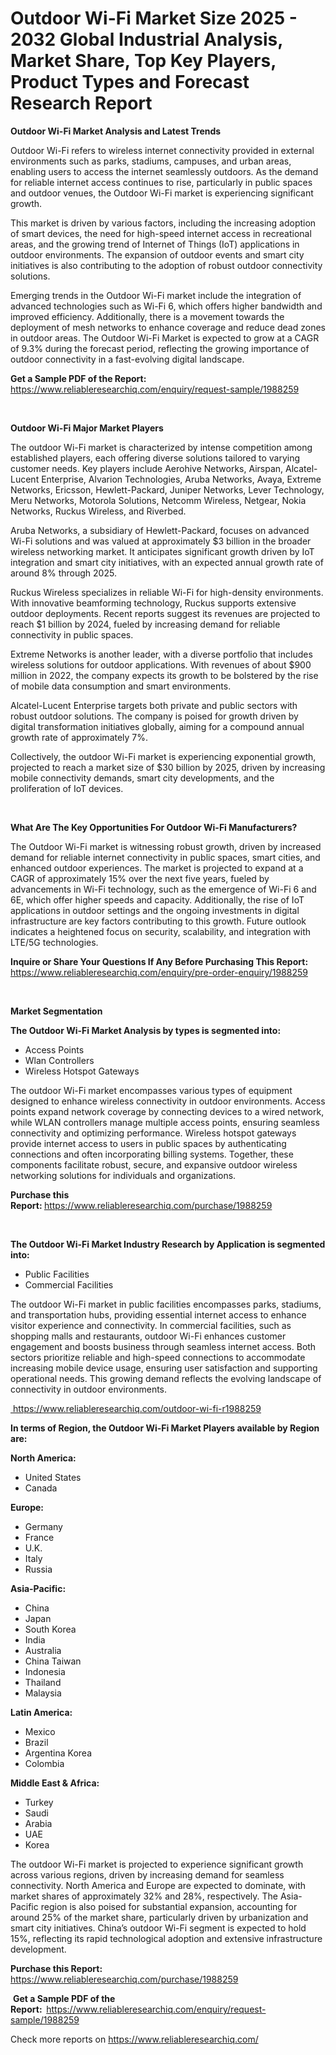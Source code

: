 <p><h1>Outdoor Wi-Fi Market Size 2025 - 2032 Global Industrial Analysis, Market Share, Top Key Players, Product Types and Forecast Research Report</h1></p><p><strong>Outdoor Wi-Fi Market Analysis and Latest Trends</strong></p>
<p><p>Outdoor Wi-Fi refers to wireless internet connectivity provided in external environments such as parks, stadiums, campuses, and urban areas, enabling users to access the internet seamlessly outdoors. As the demand for reliable internet access continues to rise, particularly in public spaces and outdoor venues, the Outdoor Wi-Fi market is experiencing significant growth. </p><p>This market is driven by various factors, including the increasing adoption of smart devices, the need for high-speed internet access in recreational areas, and the growing trend of Internet of Things (IoT) applications in outdoor environments. The expansion of outdoor events and smart city initiatives is also contributing to the adoption of robust outdoor connectivity solutions.</p><p>Emerging trends in the Outdoor Wi-Fi market include the integration of advanced technologies such as Wi-Fi 6, which offers higher bandwidth and improved efficiency. Additionally, there is a movement towards the deployment of mesh networks to enhance coverage and reduce dead zones in outdoor areas. The Outdoor Wi-Fi Market is expected to grow at a CAGR of 9.3% during the forecast period, reflecting the growing importance of outdoor connectivity in a fast-evolving digital landscape.</p></p>
<p><strong>Get a Sample PDF of the Report:&nbsp;</strong> <a href="https://www.reliableresearchiq.com/enquiry/request-sample/1988259?utm_campaign=104&utm_medium=2&utm_source=Github&utm_content=ia&utm_term=15012025&utm_id=outdoor-wi-fi">https://www.reliableresearchiq.com/enquiry/request-sample/1988259</a></p>
<p>&nbsp;</p>
<p><strong>Outdoor Wi-Fi Major Market Players</strong></p>
<p><p>The outdoor Wi-Fi market is characterized by intense competition among established players, each offering diverse solutions tailored to varying customer needs. Key players include Aerohive Networks, Airspan, Alcatel-Lucent Enterprise, Alvarion Technologies, Aruba Networks, Avaya, Extreme Networks, Ericsson, Hewlett-Packard, Juniper Networks, Lever Technology, Meru Networks, Motorola Solutions, Netcomm Wireless, Netgear, Nokia Networks, Ruckus Wireless, and Riverbed.</p><p>Aruba Networks, a subsidiary of Hewlett-Packard, focuses on advanced Wi-Fi solutions and was valued at approximately $3 billion in the broader wireless networking market. It anticipates significant growth driven by IoT integration and smart city initiatives, with an expected annual growth rate of around 8% through 2025.</p><p>Ruckus Wireless specializes in reliable Wi-Fi for high-density environments. With innovative beamforming technology, Ruckus supports extensive outdoor deployments. Recent reports suggest its revenues are projected to reach $1 billion by 2024, fueled by increasing demand for reliable connectivity in public spaces.</p><p>Extreme Networks is another leader, with a diverse portfolio that includes wireless solutions for outdoor applications. With revenues of about $900 million in 2022, the company expects its growth to be bolstered by the rise of mobile data consumption and smart environments.</p><p>Alcatel-Lucent Enterprise targets both private and public sectors with robust outdoor solutions. The company is poised for growth driven by digital transformation initiatives globally, aiming for a compound annual growth rate of approximately 7%.</p><p>Collectively, the outdoor Wi-Fi market is experiencing exponential growth, projected to reach a market size of $30 billion by 2025, driven by increasing mobile connectivity demands, smart city developments, and the proliferation of IoT devices.</p></p>
<p>&nbsp;</p>
<p><strong>What Are The Key Opportunities For Outdoor Wi-Fi Manufacturers?</strong></p>
<p><p>The Outdoor Wi-Fi market is witnessing robust growth, driven by increased demand for reliable internet connectivity in public spaces, smart cities, and enhanced outdoor experiences. The market is projected to expand at a CAGR of approximately 15% over the next five years, fueled by advancements in Wi-Fi technology, such as the emergence of Wi-Fi 6 and 6E, which offer higher speeds and capacity. Additionally, the rise of IoT applications in outdoor settings and the ongoing investments in digital infrastructure are key factors contributing to this growth. Future outlook indicates a heightened focus on security, scalability, and integration with LTE/5G technologies.</p></p>
<p><strong>Inquire or Share Your Questions If Any Before Purchasing This Report:</strong> <a href="https://www.reliableresearchiq.com/enquiry/pre-order-enquiry/1988259?utm_campaign=104&utm_medium=2&utm_source=Github&utm_content=ia&utm_term=15012025&utm_id=outdoor-wi-fi">https://www.reliableresearchiq.com/enquiry/pre-order-enquiry/1988259</a></p>
<p>&nbsp;</p>
<p><strong>Market Segmentation</strong></p>
<p><strong>The Outdoor Wi-Fi Market Analysis by types is segmented into:</strong></p>
<p><ul><li>Access Points</li><li>Wlan Controllers</li><li>Wireless Hotspot Gateways</li></ul></p>
<p><p>The outdoor Wi-Fi market encompasses various types of equipment designed to enhance wireless connectivity in outdoor environments. Access points expand network coverage by connecting devices to a wired network, while WLAN controllers manage multiple access points, ensuring seamless connectivity and optimizing performance. Wireless hotspot gateways provide internet access to users in public spaces by authenticating connections and often incorporating billing systems. Together, these components facilitate robust, secure, and expansive outdoor wireless networking solutions for individuals and organizations.</p></p>
<p><strong>Purchase this Report:&nbsp;</strong><a href="https://www.reliableresearchiq.com/purchase/1988259?utm_campaign=104&utm_medium=2&utm_source=Github&utm_content=ia&utm_term=15012025&utm_id=outdoor-wi-fi">https://www.reliableresearchiq.com/purchase/1988259</a></p>
<p>&nbsp;</p>
<p><strong>The Outdoor Wi-Fi Market Industry Research by Application is segmented into:</strong></p>
<p><ul><li>Public Facilities</li><li>Commercial Facilities</li></ul></p>
<p><p>The outdoor Wi-Fi market in public facilities encompasses parks, stadiums, and transportation hubs, providing essential internet access to enhance visitor experience and connectivity. In commercial facilities, such as shopping malls and restaurants, outdoor Wi-Fi enhances customer engagement and boosts business through seamless internet access. Both sectors prioritize reliable and high-speed connections to accommodate increasing mobile device usage, ensuring user satisfaction and supporting operational needs. This growing demand reflects the evolving landscape of connectivity in outdoor environments.</p></p>
<p><a href="https://www.reliableresearchiq.com/outdoor-wi-fi-r1988259?utm_campaign=104&utm_medium=2&utm_source=Github&utm_content=ia&utm_term=15012025&utm_id=outdoor-wi-fi">&nbsp;https://www.reliableresearchiq.com/outdoor-wi-fi-r1988259</a></p>
<p><strong>In terms of Region, the Outdoor Wi-Fi Market Players available by Region are:</strong></p>
<p>
    <p> <strong> North America: </strong>
        <ul>
            <li>United States</li>
            <li>Canada</li>
        </ul>
        </p> 
    <p> <strong> Europe: </strong>
        <ul>
            <li>Germany</li>
            <li>France</li>
            <li>U.K.</li>
            <li>Italy</li>
            <li>Russia</li>
        </ul>
        </p> 
    <p> <strong> Asia-Pacific: </strong>
        <ul>
            <li>China</li>
            <li>Japan</li>
            <li>South Korea</li>
            <li>India</li>
            <li>Australia</li>
            <li>China Taiwan</li>
            <li>Indonesia</li>
            <li>Thailand</li>
            <li>Malaysia</li>
        </ul>
        </p> 
    <p> <strong> Latin America: </strong>
        <ul>
            <li>Mexico</li>
            <li>Brazil</li>
            <li>Argentina Korea</li>
            <li>Colombia</li>
        </ul>
        </p> 
    <p> <strong> Middle East & Africa: </strong>
        <ul>
            <li>Turkey</li>
            <li>Saudi</li>
            <li>Arabia</li>
            <li>UAE</li>
            <li>Korea</li>
        </ul>
    </p>
    </p>
<p><p>The outdoor Wi-Fi market is projected to experience significant growth across various regions, driven by increasing demand for seamless connectivity. North America and Europe are expected to dominate, with market shares of approximately 32% and 28%, respectively. The Asia-Pacific region is also poised for substantial expansion, accounting for around 25% of the market share, particularly driven by urbanization and smart city initiatives. China’s outdoor Wi-Fi segment is expected to hold 15%, reflecting its rapid technological adoption and extensive infrastructure development.</p></p>
<p><strong>Purchase this Report: </strong><a href="https://www.reliableresearchiq.com/purchase/1988259?utm_campaign=104&utm_medium=2&utm_source=Github&utm_content=ia&utm_term=15012025&utm_id=outdoor-wi-fi">https://www.reliableresearchiq.com/purchase/1988259</a></p>
<p>&nbsp;<strong>Get a Sample PDF of the Report:&nbsp;&nbsp;</strong><a href="https://www.reliableresearchiq.com/enquiry/request-sample/1988259?utm_campaign=104&utm_medium=2&utm_source=Github&utm_content=ia&utm_term=15012025&utm_id=outdoor-wi-fi">https://www.reliableresearchiq.com/enquiry/request-sample/1988259</a></p>
<p><strong></strong></p>
<p>Check more reports on <a href="https://www.reliableresearchiq.com/?utm_campaign=104&utm_medium=2&utm_source=Github&utm_content=ia&utm_term=15012025&utm_id=outdoor-wi-fi">https://www.reliableresearchiq.com/</a></p>